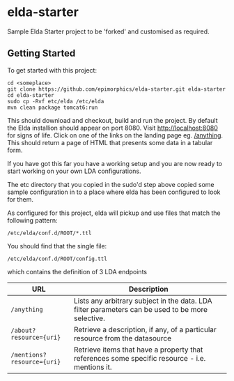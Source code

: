 elda-starter
============

Sample Elda Starter project to be 'forked' and customised as required.

Getting Started
---------------
To get started with this project:

    cd <someplace>
    git clone https://github.com/epimorphics/elda-starter.git elda-starter
    cd elda-starter
    sudo cp -Rvf etc/elda /etc/elda
    mvn clean package tomcat6:run

This should download and checkout, build and run the project. By default the Elda installion should 
appear on port 8080. Visit [http://localhost:8080](http://localhost:8080 "Sample landing page") for signs of life.
Click on one of the links on the landing page eg. [/anything](http://localhost:8080/anything "List anything..."). 
This should return a page of HTML that presents some data in a tabular form.

If you have got this far you have a working setup and you are now ready to start working on your own LDA configurations.

The etc directory that you copied in the sudo'd step above copied some sample configuration in to a place where elda 
has been configured to look for them.

As configured for this project, elda will pickup and use files that match the following pattern:

    /etc/elda/conf.d/ROOT/*.ttl
  
You should find that the single file:

    /etc/elda/conf.d/ROOT/config.ttl

which contains the definition of 3 LDA endpoints

| URL | Description | 
|-----|-------------|
| `/anything`     | Lists any arbitrary subject in the data. LDA filter parameters can be used to be more selective. |
| `/about?resource={uri}` | Retrieve a description, if any, of a particular resource from the datasource |
| `/mentions?resource={uri}` | Retrieve items that have a property that references some specific resource - i.e. mentions it. |

  
  
  
